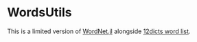 # WordsUtils

This is a limited version of [WordNet.jl](https://github.com/jbn/WordNet.jl) alongside [12dicts word list](http://wordlist.aspell.net/12dicts-readme/).
